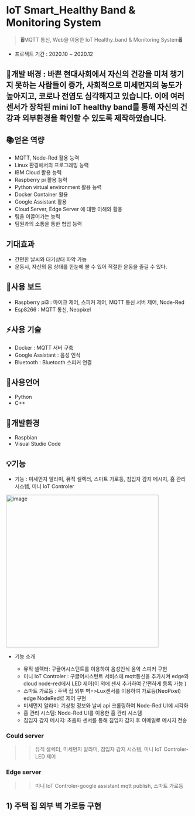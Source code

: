 # IoT Smart_Healthy Band & Monitoring System

> 🖥️MQTT 통신, Web을 이용한 IoT Healthy_band & Monitoring System🖥️
* 프로젝트 기간 : 2020.10 ~ 2020.12

## 👋개발 배경 : 바쁜 현대사회에서 자신의 건강을 미처 챙기지 못하는 사람들이 증가, 사회적으로 미세먼지의 농도가 높아지고, 코로나 전염도 심각해지고 있습니다. 이에 여러 센서가 장착된 mini IoT healthy band를 통해 자신의 건강과 외부환경을 확인할 수 있도록 제작하였습니다.

## 📚얻은 역량
 * MQTT, Node-Red 활용 능력
 * Linux 환경에서의 프로그래밍 능력
 * IBM Cloud 활용 능력
 * Raspberry pi 활용 능력
 * Python virtual environment 활용 능력
 * Docker Container 활용
 * Google Assistant 활용
 * Cloud Server, Edge Server 에 대한 이해와 활용
 * 팀을 이끌어가는 능력
 * 팀원과의 소통을 통한 협업 능력

## 기대효과
 * 간편한 날씨와 대기상태 파악 가능
 * 운동시, 자신의 몸 상태를 한눈에 볼 수 있어 적절한 운동을 즐길 수 있다.
 
## 🔨사용 보드
 * Raspberry pi3 : 마이크 제어, 스피커 제어, MQTT 통신 서버 제어, Node-Red
 * Esp8266 : MQTT 통신, Neopixel

## ⚡사용 기술
 * Docker : MQTT 서버 구축
 * Google Assistant : 음성 인식
 * Bluetooth : Bluetooth 스피커 연결

## 📝사용언어
 * Python
 * C++

## 🔆개발환경
 * Raspbian
 * Visual Studio Code
 
## 💡기능
* 기능 : 미세먼지 알라미, 뮤직 셀렉터, 스마트 가로등, 침입자 감지 메시지, 홈 관리 시스템, 미니 IoT Controler
<img width="416" alt="image" src="https://user-images.githubusercontent.com/102004234/232667637-f064386f-93fd-4854-a356-f93458b0af86.png">


* 기능 소개 

  * 뮤직 셀렉터: 구글어시스턴트를 이용하여 음성인식 음악 스피커 구현
  * 미니 IoT Controler : 구글어시스턴트 서비스에 mqtt통신을 추가시켜 edge와 cloud node-red에서 LED 제어(이 외에 센서 추가하여 간편하게 등록 가능 )
  * 스마트 가로등 : 주택 집 외부 벽=>Lux센서를 이용하여 가로등(NeoPixel) edge NodeRed로 제어 구현
  * 미세먼지 알라미: 기상청 정보와 날씨 api 크롤링하여 Node-Red UI에 시각화 
  * 홈 관리 시스템: Node-Red UI를 이용한 홈 관리 시스템
  * 침입자 감지 메시지: 초음파 센서를 통해 침입자 감지 후 이메일로 메시지 전송



 ### Could server
>>뮤직 셀렉터, 미세먼지 알라미, 침입자 감지 시스템, 미니 IoT Controler-LED 제어

 ### Edge server
>>미니 IoT Controler-google assistant mqtt publish, 스마트 가로등

## 1) 주택 집 외부 벽 가로등 구현
